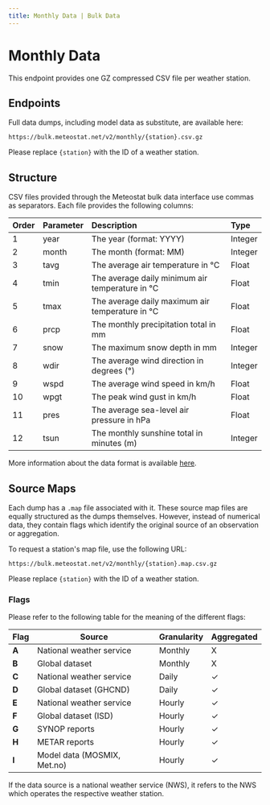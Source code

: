 ```yaml
---
title: Monthly Data | Bulk Data
---
```


# Monthly Data

This endpoint provides one GZ compressed CSV file per weather station.

## Endpoints

Full data dumps, including model data as substitute, are available here:

```
https://bulk.meteostat.net/v2/monthly/{station}.csv.gz
```

Please replace `{station}` with the ID of a weather station.

## Structure

CSV files provided through the Meteostat bulk data interface use commas as separators. Each file provides the following columns:

| **Order** | **Parameter** | **Description**                                 | **Type** |
| :-------- | :------------ | :---------------------------------------------- | :------- |
| 1         | year          | The year (format: YYYY)                         | Integer  |
| 2         | month         | The month (format: MM)                          | Integer  |
| 3         | tavg          | The average air temperature in °C               | Float    |
| 4         | tmin          | The average daily minimum air temperature in °C | Float    |
| 5         | tmax          | The average daily maximum air temperature in °C | Float    |
| 6         | prcp          | The monthly precipitation total in mm           | Float    |
| 7         | snow          | The maximum snow depth in mm                    | Integer  |
| 8         | wdir          | The average wind direction in degrees (°)       | Integer  |
| 9         | wspd          | The average wind speed in km/h                  | Float    |
| 10        | wpgt          | The peak wind gust in km/h                      | Float    |
| 11        | pres          | The average sea-level air pressure in hPa       | Float    |
| 12        | tsun          | The monthly sunshine total in minutes (m)       | Integer  |

More information about the data format is available [here](/formats.html).

## Source Maps

Each dump has a `.map` file associated with it. These source map files are equally structured as the dumps themselves. However, instead of numerical data, they contain flags which identify the original source of an observation or aggregation.

To request a station's map file, use the following URL:

```
https://bulk.meteostat.net/v2/monthly/{station}.map.csv.gz
```

Please replace `{station}` with the ID of a weather station.

### Flags

Please refer to the following table for the meaning of the different flags:

| **Flag** | **Source**                  | **Granularity** | **Aggregated** |
| -------- | --------------------------- | --------------- | -------------- |
| **A**    | National weather service    | Monthly         | X              |
| **B**    | Global dataset              | Monthly         | X              |
| **C**    | National weather service    | Daily           | ✓              |
| **D**    | Global dataset (GHCND)      | Daily           | ✓              |
| **E**    | National weather service    | Hourly          | ✓              |
| **F**    | Global dataset (ISD)        | Hourly          | ✓              |
| **G**    | SYNOP reports               | Hourly          | ✓              |
| **H**    | METAR reports               | Hourly          | ✓              |
| **I**    | Model data (MOSMIX, Met.no) | Hourly          | ✓              |

If the data source is a national weather service (NWS), it refers to the NWS which operates the respective weather station.
